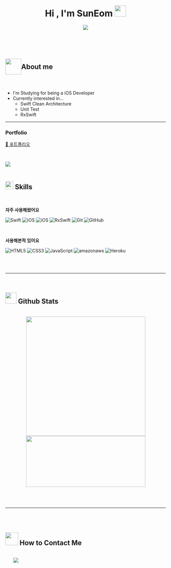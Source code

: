 <h1 align="center"><b>Hi , I'm SunEom </b><img src="https://media.giphy.com/media/hvRJCLFzcasrR4ia7z/giphy.gif" width="35"></h1>

<p align="center">
  <a href="https://github.com/SunEom"><img src="https://readme-typing-svg.herokuapp.com?font=Time+New+Roman&color=cyan&size=25&center=true&vCenter=true&width=600&height=100&lines=Self-taught+iOS+Developer,;Computer+Science+Student,;Active+Learner/Researcher,;Love+to+learn+new+stuffs!"></a>
</p>

<br>

## <div style="display:flex; align-items:center" ><img src= "https://media.giphy.com/media/SQTSmiJl0uKoZNdv1T/giphy.gif?cid=ecf05e47ave1i5ha26rhds65od1c8j0aqo7rq46gw3z2q9bi&ep=v1_stickers_search&rid=giphy.gif&ct=s" width="50" style="margin-top: 30"/> <b style="margin-top:30px">About me</b></div>

<br>

- I'm Studying for being a iOS Developer
- Currently interested in...
  - Swift Clean Architecture
  - Unit Test
  - RxSwift
---
### Portfolio
[📖 포트폴리오](./포트폴리오.pdf)

<br>

<img src="https://user-images.githubusercontent.com/73097560/115834477-dbab4500-a447-11eb-908a-139a6edaec5c.gif"><br><br>

## <img src="https://media2.giphy.com/media/QssGEmpkyEOhBCb7e1/giphy.gif?cid=ecf05e47a0n3gi1bfqntqmob8g9aid1oyj2wr3ds3mg700bl&rid=giphy.gif" width ="25"><b> Skills</b>

<br>

<p align="center">

  <b>자주 사용해왔어요</b>
  
  ![Swift](https://img.shields.io/badge/swift%20-F05138.svg?style=for-the-badge&logo=swift&logoColor=white)
  ![iOS](https://img.shields.io/badge/ios%20-000000.svg?style=for-the-badge&logo=apple&logoColor=white)
  ![iOS](https://img.shields.io/badge/xcode%20-147EFB.svg?style=for-the-badge&logo=xcode&logoColor=white)
  ![RxSwift](https://img.shields.io/badge/RxSwift-B7178C.svg?style=for-the-badge&logo=reactivex&logoColor=white)
  ![Git](https://img.shields.io/badge/git-%23F05033.svg?style=for-the-badge&logo=git&logoColor=white)
  ![GitHub](https://img.shields.io/badge/github-%23121011.svg?style=for-the-badge&logo=github&logoColor=white)
  
<br>

  <b>사용해본적 있어요</b>
  
  ![HTML5](https://img.shields.io/badge/HTML5%20-%23E34F26.svg?style=for-the-badge&logo=html5&logoColor=white)
  ![CSS3](https://img.shields.io/badge/CSS%20-%231572B6.svg?style=for-the-badge&logo=css3&logoColor=white)
  ![JavaScript](https://img.shields.io/badge/JavaScript%20-%23F7DF1E.svg?style=for-the-badge&logo=javascript&logoColor=black)
  ![amazonaws](https://img.shields.io/badge/aws&nbsp;ec2-232F3E.svg?style=for-the-badge&logo=amazonaws&logoColor=white)
  ![Heroku](https://img.shields.io/badge/heroku-430098.svg?style=for-the-badge&logo=heroku&logoColor=white)
  
</p>

<br>
<br>

---

<br>

## <img src="https://media.giphy.com/media/uhWLu2lsU0rfLiwYlI/giphy.gif?cid=ecf05e478nlruozis9eqzfjbhx3guy1n8tyco5a2zq1cmd1d&ep=v1_stickers_search&rid=giphy.gif&ct=s" width="35"><b> Github Stats </b>

<br>

<div align="center">

<a href="https://github.com/SunEom/">

  <img src="https://github-readme-stats.vercel.app/api?username=SunEom&show_icons=true&theme=" width="375"/>
  <img src="https://github-readme-stats.vercel.app/api/top-langs?username=suneom&show_icons=true&locale=en&layout=compact&line_height=20&title_color=7A7ADB&icon_color=2234AE&text_color=D3D3D3&bg_color=0,000000,130F40" width="375" height="160"/>

</a>
</div>

<br>
<br>
<br>

---

<br>
<br>

## <div><img src="https://media.giphy.com/media/iPRtIf0OlGlSnNfV7W/giphy.gif?cid=ecf05e47u4f8tnm1l95q02p8ni5oa5xenyrz6gxdp6eh3ydd&ep=v1_stickers_search&rid=giphy.gif&ct=s" width="40" ><span> How to Contact Me </span></div>

<br>
<div style = "margin-left:25px">
<a href="mailto:dkxl0701@gmail.com" target="_blank">
<img src="https://img.shields.io/badge/gmail:  SunEom-%23EA4335.svg?style=for-the-badge&logo=gmail&logoColor=white" t=mail style="margin-bottom: 5px;" />
</a>

</div>

<br>
<br>
<br>
<br>

